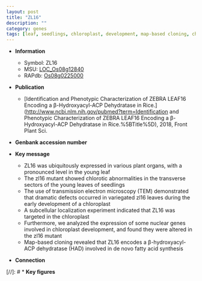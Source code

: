 ```yaml
---
layout: post
title: "ZL16"
description: ""
category: genes
tags: [leaf, seedlings, chloroplast, development, map-based cloning, chloroplast development]
---
```


* **Information**  
    + Symbol: ZL16  
    + MSU: [LOC_Os08g12840](http://rice.uga.edu/cgi-bin/ORF_infopage.cgi?orf=LOC_Os08g12840)  
    + RAPdb: [Os08g0225000](http://rapdb.dna.affrc.go.jp/viewer/gbrowse_details/irgsp1?name=Os08g0225000)  

* **Publication**  
    + [Identification and Phenotypic Characterization of ZEBRA LEAF16 Encoding a β-Hydroxyacyl-ACP Dehydratase in Rice.](http://www.ncbi.nlm.nih.gov/pubmed?term=Identification and Phenotypic Characterization of ZEBRA LEAF16 Encoding a β-Hydroxyacyl-ACP Dehydratase in Rice.%5BTitle%5D), 2018, Front Plant Sci.

* **Genbank accession number**  

* **Key message**  
    + ZL16 was ubiquitously expressed in various plant organs, with a pronounced level in the young leaf
    + The zl16 mutant showed chlorotic abnormalities in the transverse sectors of the young leaves of seedlings
    + The use of transmission electron microscopy (TEM) demonstrated that dramatic defects occurred in variegated zl16 leaves during the early development of a chloroplast
    + A subcellular localization experiment indicated that ZL16 was targeted in the chloroplast
    + Furthermore, we analyzed the expression of some nuclear genes involved in chloroplast development, and found they were altered in the zl16 mutant
    + Map-based cloning revealed that ZL16 encodes a β-hydroxyacyl-ACP dehydratase (HAD) involved in de novo fatty acid synthesis

* **Connection**  

[//]: # * **Key figures**  


